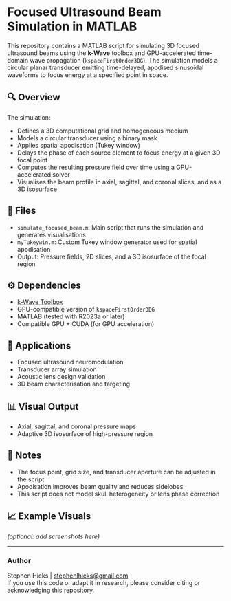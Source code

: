 # Focused Ultrasound Beam Simulation in MATLAB

This repository contains a MATLAB script for simulating 3D focused ultrasound beams using the **k-Wave** toolbox and GPU-accelerated time-domain wave propagation (`kspaceFirstOrder3DG`). The simulation models a circular planar transducer emitting time-delayed, apodised sinusoidal waveforms to focus energy at a specified point in space.

## 🔍 Overview

The simulation:
- Defines a 3D computational grid and homogeneous medium
- Models a circular transducer using a binary mask
- Applies spatial apodisation (Tukey window)
- Delays the phase of each source element to focus energy at a given 3D focal point
- Computes the resulting pressure field over time using a GPU-accelerated solver
- Visualises the beam profile in axial, sagittal, and coronal slices, and as a 3D isosurface

## 📂 Files

- `simulate_focused_beam.m`: Main script that runs the simulation and generates visualisations
- `myTukeywin.m`: Custom Tukey window generator used for spatial apodisation
- Output: Pressure fields, 2D slices, and a 3D isosurface of the focal region

## ⚙️ Dependencies

- [k-Wave Toolbox](https://www.k-wave.org/)
- GPU-compatible version of `kspaceFirstOrder3DG`
- MATLAB (tested with R2023a or later)
- Compatible GPU + CUDA (for GPU acceleration)

## 🧠 Applications

- Focused ultrasound neuromodulation
- Transducer array simulation
- Acoustic lens design validation
- 3D beam characterisation and targeting

## 📊 Visual Output

- Axial, sagittal, and coronal pressure maps
- Adaptive 3D isosurface of high-pressure region

## 📝 Notes

- The focus point, grid size, and transducer aperture can be adjusted in the script
- Apodisation improves beam quality and reduces sidelobes
- This script does not model skull heterogeneity or lens phase correction

## 📈 Example Visuals

_(optional: add screenshots here)_

---

### Author

Stephen Hicks | stephenlhicks@gmail.com  
If you use this code or adapt it in research, please consider citing or acknowledging this repository.
